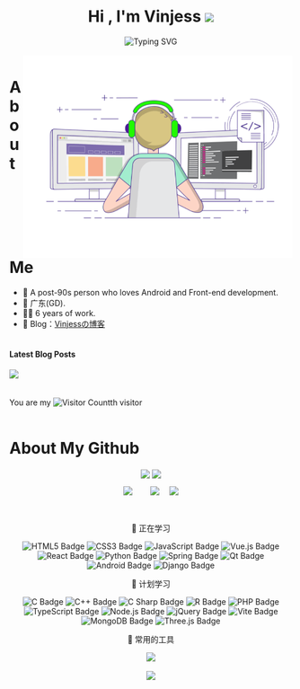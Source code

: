 <h1 align="center">Hi , I'm Vinjess <img src="https://media.giphy.com/media/hvRJCLFzcasrR4ia7z/giphy.gif" width="35"></h1>

  <div align="center">
      <img src="https://readme-typing-svg.demolab.com?font=Fira+Code&pause=1000&width=435&lines=console.log(%22Hello%2C%20World%22);Vinjess同学祝您今天愉快!&center=true&size=27" alt="Typing SVG" />
    </a>
  </div>

<br/>

<img align="right" top='60' alt="GIF" src="https://raw.githubusercontent.com/devSouvik/devSouvik/master/gif3.gif" width="480"/>

# About Me

- 🍒  A post-90s person who loves Android and Front-end development.
- 📍  广东(GD).
- 👩‍💻  6 years of work.
- 💁  Blog：<a href='https://www.vinjess.com'>Vinjessの博客</a><br/><br/>

#### Latest Blog Posts

<!-- BLOG-POST-LIST:START -->
<!-- BLOG-POST-LIST:END -->

<img src="https://cdn.jsdelivr.net/gh/Wei-Jess/Wei-Jess/profile/github-contribution-grid-snake-dark.svg" /><br/><br/>

You are my ![Visitor Count](https://profile-counter.glitch.me/Wei-Jess/count.svg)th visitor<br/><br/>

# About My Github

<div align="center">

<!--[![Top Langs](https://github-readme-stats.vercel.app/api/top-langs/?username=Wei-Jess&layout=compact&langs_count=8&theme=cobalt)](https://github.com/Wei-Jess/github-readme-stats)

[![Top Langs](https://github-readme-stats.vercel.app/api?username=Wei-Jess&show_icons=true&theme=cobalt)](https://github.com/Wei-Jess/github-readme-stats)-->


<img height='180' src="https://github-readme-stats.vercel.app/api/top-langs/?username=Wei-Jess&hide=html,css,Jupyter+Notebook,ruby,javascript,Makefile,Less,TypeScript,Starlark,Groovy,Shell,Batchfile&layout=compact&langs_count=8&theme=cobalt" align="center" />
<img height='180' src="https://github-readme-stats.vercel.app/api?username=Wei-Jess&show_icons=true&theme=cobalt" align="center" />

<img width="100" src="https://cdn.jsdelivr.net/gh/Wei-Jess/Wei-Jess/images/pig.gif" />&emsp;&emsp;
<img src="https://cdn.jsdelivr.net/gh/Wei-Jess/Github-Stats-Terminal/github_stats.svg" />
&emsp;<img width="100" src="https://cdn.jsdelivr.net/gh/Wei-Jess/Wei-Jess/images/pig.gif" />

</div>  

<br/>  

<div align="center" >

💪 正在学习

![HTML5 Badge](https://img.shields.io/badge/HTML5-E34F26?logo=html5&logoColor=fff&style=flat)
![CSS3 Badge](https://img.shields.io/badge/CSS3-1572B6?logo=css3&logoColor=fff&style=flat)
![JavaScript Badge](https://img.shields.io/badge/JavaScript-F7DF1E?logo=javascript&logoColor=000&style=flat)
![Vue.js Badge](https://img.shields.io/badge/Vue.js-4FC08D?logo=vuedotjs&logoColor=fff&style=flat)
![React Badge](https://img.shields.io/badge/React-61DAFB?logo=react&logoColor=000&style=flat)
![Python Badge](https://img.shields.io/badge/Python-3776AB?logo=python&logoColor=fff&style=flat)
![Spring Badge](https://img.shields.io/badge/Spring-6DB33F?logo=spring&logoColor=fff&style=flat)
![Qt Badge](https://img.shields.io/badge/Qt-41CD52?logo=qt&logoColor=fff&style=flat)
![Android Badge](https://img.shields.io/badge/Android-3DDC84?logo=android&logoColor=fff&style=flat)
![Django Badge](https://img.shields.io/badge/Django-092E20?logo=django&logoColor=fff&style=flat)
  
🧠 计划学习

![C Badge](https://img.shields.io/badge/C-A8B9CC?logo=c&logoColor=fff&style=flat)
![C++ Badge](https://img.shields.io/badge/C%2B%2B-00599C?logo=cplusplus&logoColor=fff&style=flat)
![C Sharp Badge](https://img.shields.io/badge/C%20Sharp-239120?logo=csharp&logoColor=fff&style=flat)
![R Badge](https://img.shields.io/badge/R-276DC3?logo=r&logoColor=fff&style=flat)
![PHP Badge](https://img.shields.io/badge/PHP-777BB4?logo=php&logoColor=fff&style=flat)
![TypeScript Badge](https://img.shields.io/badge/TypeScript-3178C6?logo=typescript&logoColor=fff&style=flat)
![Node.js Badge](https://img.shields.io/badge/Node.js-393?logo=nodedotjs&logoColor=fff&style=flat)
![jQuery Badge](https://img.shields.io/badge/jQuery-0769AD?logo=jquery&logoColor=fff&style=flat)
![Vite Badge](https://img.shields.io/badge/Vite-646CFF?logo=vite&logoColor=fff&style=flat)
![MongoDB Badge](https://img.shields.io/badge/MongoDB-47A248?logo=mongodb&logoColor=fff&style=flat)
![Three.js Badge](https://img.shields.io/badge/Three.js-092E20?logo=threedotjs&logoColor=fff&style=flat)

🧰 常用的工具

<img src="https://skillicons.dev/icons?i=ps,ai,pr,c,cpp,cs,ts,discord,twitter,mongodb,instagram,idea,git" /><br>

<img src="https://cdn.jsdelivr.net/gh/Wei-Jess/Wei-Jess/images/icon.png" />

</div>  

